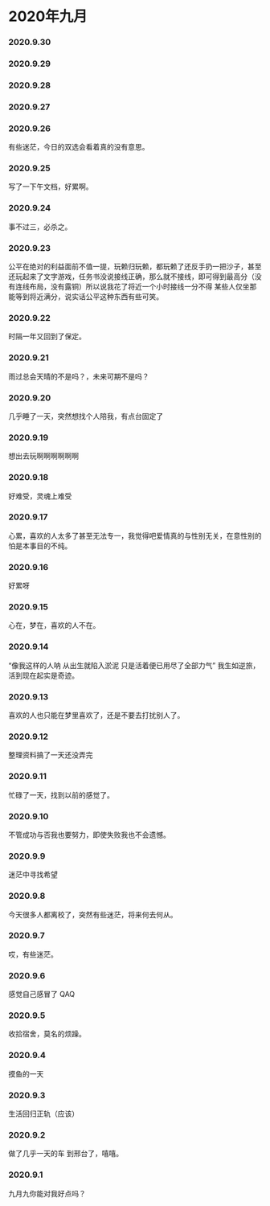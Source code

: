 # 2020年九月

### 2020.9.30
### 2020.9.29
### 2020.9.28
### 2020.9.27
### 2020.9.26
有些迷茫，今日的双选会看着真的没有意思。
### 2020.9.25
写了一下午文档，好累啊。
### 2020.9.24
事不过三，必杀之。
### 2020.9.23
公平在绝对的利益面前不值一提，玩赖归玩赖，都玩赖了还反手扔一把沙子，甚至还玩起来了文字游戏，任务书没说接线正确，那么就不接线，即可得到最高分（没有连线布局，没有露铜）所以说我花了将近一个小时接线一分不得 某些人仅坐那 能等到将近满分，说实话公平这种东西有些可笑。
### 2020.9.22
时隔一年又回到了保定。
### 2020.9.21
雨过总会天晴的不是吗？，未来可期不是吗？
### 2020.9.20
几乎睡了一天，突然想找个人陪我，有点台固定了
### 2020.9.19
想出去玩啊啊啊啊啊啊
### 2020.9.18
好难受，灵魂上难受
### 2020.9.17
心累，喜欢的人太多了甚至无法专一，我觉得吧爱情真的与性别无关，在意性别的怕是本事目的不纯。
### 2020.9.16
好累呀
### 2020.9.15
心在，梦在，喜欢的人不在。
### 2020.9.14
“像我这样的人呐 从出生就陷入淤泥 只是活着便已用尽了全部力气” 我生如逆旅，活到现在起实是奇迹。
### 2020.9.13
喜欢的人也只能在梦里喜欢了，还是不要去打扰别人了。
### 2020.9.12
整理资料搞了一天还没弄完
### 2020.9.11
忙碌了一天，找到以前的感觉了。
### 2020.9.10
不管成功与否我也要努力，即使失败我也不会遗憾。
### 2020.9.9
迷茫中寻找希望
### 2020.9.8
今天很多人都离校了，突然有些迷茫，将来何去何从。
### 2020.9.7
哎，有些迷茫。
### 2020.9.6
感觉自己感冒了 QAQ
### 2020.9.5
收拾宿舍，莫名的烦躁。
### 2020.9.4
摸鱼的一天
### 2020.9.3
生活回归正轨（应该）
### 2020.9.2
做了几乎一天的车 到邢台了，嘻嘻。
### 2020.9.1
九月九你能对我好点吗？
